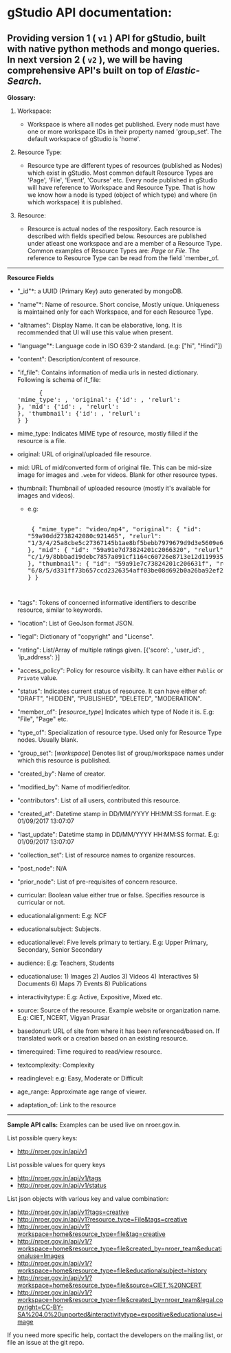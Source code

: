 # gStudio API documentation:

## Providing version 1 ( `v1` ) API for gStudio, built with native python methods and mongo queries. In next version 2 ( `v2` ), we will be having comprehensive API's built on top of *Elastic-Search*.

**Glossary:**
1. Workspace:
	- Workspace is where all nodes get published. Every node must have one or more workspace IDs in their property named 'group_set'. The default workspace of gStudio is 'home'. 

2. Resource Type:
	- Resource type are different types of resources (published as Nodes) which exist in gStudio. Most common default Resource Types are 'Page', 'File', 'Event', 'Course' etc.  Every node published in gStudio will have reference to Workspace and Resource Type. That is how we know how a node is typed (object of which type) and where (in which workspace) it is published.

3. Resource:
	- Resource is actual nodes of the respository. Each resource is described with fields specified below. Resources are published under atleast one workspace and are a member of a Resource Type. Common examples of Resource Types are: *Page* or *File*. The reference to Resource Type can be read from the field `member_of. 

---

**Resource Fields**
- "_id"*: a UUID (Primary Key) auto generated by mongoDB.
- "name"*: Name of resource. Short concise, Mostly unique. Uniqueness is maintained only for each Workspace, and for each Resource Type.
- "altnames": Display Name. It can be elaborative, long.  It is recommended that UI will use this value when present.
- "language"*: Language code in ISO 639-2 standard. (e.g: ["hi", "Hindi"])
- "content": Description/content of resource.
- "if_file": Contains information of media urls in nested dictionary. Following is schema of if_file:
       <PRE>
        {
            'mime_type': <MIME type of resource>,
            'original': {'id': <Id>, 'relurl': <relative url of media file>},
            'mid': {'id': <Id>, 'relurl': <relative url of media file>},
            'thumbnail': {'id': <Id>, 'relurl': <relative url of media file>}
        }
        </PRE>
- mime_type: Indicates MIME type of resource, mostly filled if the resource is a file.
- original: URL of original/uploaded file resource.
- mid: URL of mid/converted form of original file. This can be mid-size image for images and `.webm` for videos. Blank for other resource types. 
- thumbnail: Thumbnail of uploaded resource (mostly it's available for images and videos).
  - e.g: 
        
      <PRE>
      {
            "mime_type": "video/mp4",
            "original": {
                    "id": "59a90dd2738242080c921465",
                    "relurl": "1/3/4/25a8cbe5c27367145b1ae8bf5bebb7979679d9d3e5609e6ed48170def44c6.mp4"
                },
            "mid": {
                    "id": "59a91e7d73824201c2066320",
                    "relurl": "c/1/9/8bbbad19debc7857a091cf1164c60726e8713e12d1199352d721dc4d91805.webm"
                },
            "thumbnail": {
                    "id": "59a91e7c73824201c206631f",
                    "relurl": "6/8/5/d331ff73b657ccd2326354aff03be08d692b0a26ba92ef22295144a49abdc.png"
                }
        }
        <PRE>
- "tags": Tokens of concerned informative identifiers to describe resource, similar to keywords.
- "location": List of GeoJson format JSON.
- "legal": Dictionary of "copyright" and "License".
- "rating": List/Array of multiple ratings given. [{'score': <integer>, 'user_id': <integer>, 'ip_address': <string>}]
- "access_policy": Policy for resource visibilty. It can have either `Public` or `Private` value.
- "status": Indicates current status of resource. It can have either of: "DRAFT", "HIDDEN", "PUBLISHED", "DELETED", "MODERATION".
- "member_of": [*resource_type*] Indicates which type of Node it is. E.g: "File", "Page" etc. 
- "type_of": Specialization of resource type. Used only for Resource Type nodes. Usually blank.
- "group_set": [*workspace*] Denotes list of group/workspace names under which this resource is published.

- "created_by": Name of creator.
- "modified_by": Name of modifier/editor.
- "contributors": List of all users, contributed this resource.

- "created_at": Datetime stamp in DD/MM/YYYY HH:MM:SS format. E.g: 01/09/2017 13:07:07
- "last_update": Datetime stamp in DD/MM/YYYY HH:MM:SS format. E.g: 01/09/2017 13:07:07
	
- "collection_set": List of resource names to organize resources.
- "post_node": N/A
- "prior_node": List of pre-requisites of concern resource.

- curricular: Boolean value either true or false. Specifies resource is curricular or not.
- educationalalignment: E.g: NCF
- educationalsubject: Subjects. 
- educationallevel: Five levels primary to tertiary. E.g: Upper Primary, Secondary, Senior Secondary
- audience: E.g: Teachers, Students
- educationaluse: 1) Images 2) Audios 3) Videos 4) Interactives 5) Documents 6) Maps 7) Events 8) Publications 
- interactivitytype: E.g: Active, Expositive, Mixed etc.
- source: Source of the resource. Example website or organization name. E.g: CIET, NCERT, Vigyan Prasar
- basedonurl: URL of site from where it has been referenced/based on. If translated work or a creation based on an existing resource.
- timerequired: Time required to read/view resource.
- textcomplexity: Complexity
- readinglevel: e.g: Easy, Moderate or Difficult
- age_range: Approximate age range of viewer.
- adaptation_of: Link to the resource

---

**Sample API calls:**
Examples can be used live on nroer.gov.in. 

List possible query keys:
- http://nroer.gov.in/api/v1

List possible values for query keys
- http://nroer.gov.in/api/v1/tags
- http://nroer.gov.in/api/v1/status

List json objects with various key and value combination:
- http://nroer.gov.in/api/v1?tags=creative
- http://nroer.gov.in/api/v1?resource_type=File&tags=creative
- http://nroer.gov.in/api/v1?workspace=home&resource_type=file&tag=creative
- http://nroer.gov.in/api/v1/?workspace=home&resource_type=file&created_by=nroer_team&educationaluse=Images
- http://nroer.gov.in/api/v1/?workspace=home&resource_type=file&educationalsubject=history
- http://nroer.gov.in/api/v1/?workspace=home&resource_type=file&source=CIET,%20NCERT
- http://nroer.gov.in/api/v1/?workspace=home&resource_type=file&created_by=nroer_team&legal.copyright=CC-BY-SA%204.0%20unported&interactivitytype=expositive&educationaluse=image

If you need more specific help, contact the developers on the mailing list, or file an issue at the git repo. 
